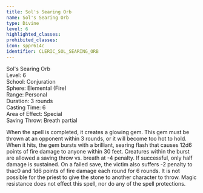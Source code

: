 ```yaml
---
title: Sol's Searing Orb
name: Sol's Searing Orb
type: Divine
level: 6
highlighted_classes: 
prohibited_classes: 
icon: sppr614c
identifier: CLERIC_SOL_SEARING_ORB
---
```

Sol's Searing Orb  
Level: 6  
School: Conjuration  
Sphere: Elemental (Fire)  
Range: Personal  
Duration: 3 rounds  
Casting Time: 6  
Area of Effect: Special  
Saving Throw: Breath partial  
  
When the spell is completed, it creates a glowing gem. This gem must be thrown at an opponent within 3 rounds, or it will become too hot to hold. When it hits, the gem bursts with a brilliant, searing flash that causes 12d6 points of fire damage to anyone within 30 feet. Creatures within the burst are allowed a saving throw vs. breath at -4 penalty. If successful, only half damage is sustained. On a failed save, the victim also suffers -2 penalty to thac0 and 1d6 points of fire damage each round for 6 rounds. It is not possible for the priest to give the stone to another character to throw. Magic resistance does not effect this spell, nor do any of the spell protections.  
